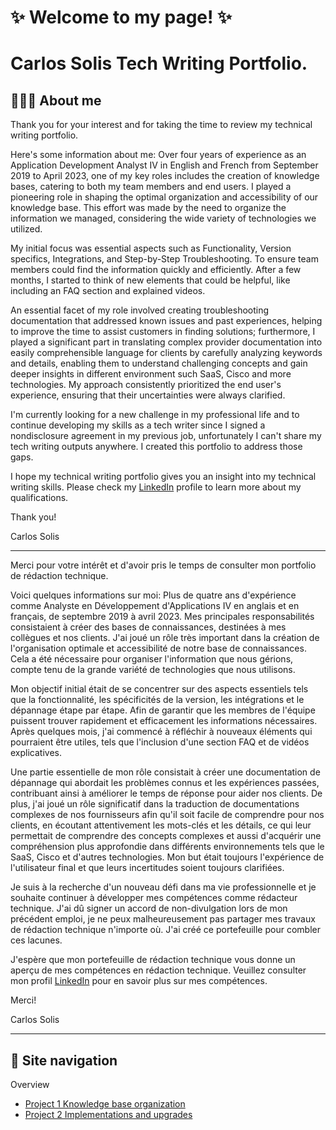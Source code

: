# ✨ Welcome to my page! ✨

# Carlos Solis Tech Writing Portfolio.

## 👩🏻‍💻 About me
Thank you for your interest and for taking the time to review my technical writing portfolio.

Here's some information about me: Over four years of experience as an Application Development Analyst IV in English and French from September 2019 to April 2023, one of my key roles includes the creation of knowledge bases, catering to both my team members and end users. I played a pioneering role in shaping the optimal organization and accessibility of our knowledge base. This effort was made by the need to organize the information we managed, considering the wide variety of technologies we utilized.

My initial focus was essential aspects such as Functionality, Version specifics, Integrations, and Step-by-Step Troubleshooting. To ensure team members could find the information quickly and efficiently. After a few months, I started to think of new elements that could be helpful, like including an FAQ section and explained videos.

An essential facet of my role involved creating troubleshooting documentation that addressed known issues and past experiences, helping to improve the time to assist customers in finding solutions; furthermore, I played a significant part in translating complex provider documentation into easily comprehensible language for clients by carefully analyzing keywords and details, enabling them to understand challenging concepts and gain deeper insights in different environment such SaaS, Cisco and more technologies. My approach consistently prioritized the end user's experience, ensuring that their uncertainties were always clarified.

I'm currently looking for a new challenge in my professional life and to continue developing my skills as a tech writer since I signed a nondisclosure agreement in my previous job, unfortunately I can't share my tech writing outputs anywhere. I created this portfolio to address those gaps.

I hope my technical writing portfolio gives you an insight into my technical writing skills. Please check my [LinkedIn](https://www.linkedin.com/in/carlos-solis-4a5516274/) profile to learn more about my qualifications.

Thank you!

Carlos Solis

---

Merci pour votre intérêt et d'avoir pris le temps de consulter mon portfolio de rédaction technique.

Voici quelques informations sur moi: Plus de quatre ans d'expérience comme Analyste en Développement d'Applications IV en anglais et en français, de septembre 2019 à avril 2023. Mes principales responsabilités consistaient à créer des bases de connaissances, destinées à mes collègues et nos clients. J'ai joué un rôle très important dans la création de l'organisation optimale et accessibilité de notre base de connaissances. Cela a été nécessaire pour organiser l'information que nous gérions, compte tenu de la grande variété de technologies que nous utilisons.

Mon objectif initial était de se concentrer sur des aspects essentiels tels que la fonctionnalité, les spécificités de la version, les intégrations et le dépannage étape par étape. Afin de garantir que les membres de l'équipe puissent trouver rapidement et efficacement les informations nécessaires. Après quelques mois, j'ai commencé à réfléchir à nouveaux éléments qui pourraient être utiles, tels que l'inclusion d'une section FAQ et de vidéos explicatives.

Une partie essentielle de mon rôle consistait à créer une documentation de dépannage qui abordait les problèmes connus et les expériences passées, contribuant ainsi à améliorer le temps de réponse pour aider nos clients. De plus, j'ai joué un rôle significatif dans la traduction de documentations complexes de nos fournisseurs afin qu'il soit facile de comprendre pour nos clients, en écoutant attentivement les mots-clés et les détails, ce qui leur permettait de comprendre des concepts complexes et aussi d'acquérir une compréhension plus approfondie dans différents environnements tels que le SaaS, Cisco et d'autres technologies. Mon but était toujours l'expérience de l'utilisateur final et que leurs incertitudes soient toujours clarifiées.

Je suis à la recherche d'un nouveau défi dans ma vie professionnelle et je souhaite continuer à développer mes compétences comme rédacteur technique. J'ai dû signer un accord de non-divulgation lors de mon précédent emploi, je ne peux malheureusement pas partager mes travaux de rédaction technique n'importe où. J'ai créé ce portefeuille pour combler ces lacunes.

J'espère que mon portefeuille de rédaction technique vous donne un aperçu de mes compétences en rédaction technique. Veuillez consulter mon profil [LinkedIn](https://www.linkedin.com/in/carlos-solis-4a5516274/) pour en savoir plus sur mes compétences.

Merci!

Carlos Solis

---

## 📍 Site navigation

Overview

- [Project 1 Knowledge base organization](https://github.com/carlossolis2706/carlossolis2706/blob/main/Sample-1.md)
- [Project 2 Implementations and upgrades](https://github.com/carlossolis2706/carlossolis2706/blob/main/Sample-2.md)
